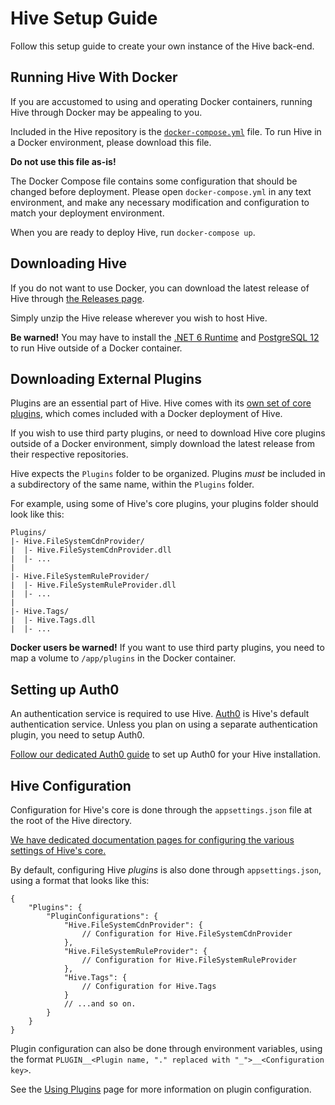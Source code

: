 # Hive Setup Guide

Follow this setup guide to create your own instance of the Hive back-end.

## Running Hive With Docker

If you are accustomed to using and operating Docker containers, running Hive through Docker may be appealing to you.

Included in the Hive repository is the [`docker-compose.yml`](https://github.com/Atlas-Rhythm/Hive/blob/master/docker-compose.yml) file. To run Hive in a Docker environment, please download this file.

**Do not use this file as-is!**

The Docker Compose file contains some configuration that should be changed before deployment. Please open `docker-compose.yml` in any text environment, and make any necessary modification and configuration to match your deployment environment.

When you are ready to deploy Hive, run `docker-compose up`.

## Downloading Hive

If you do not want to use Docker, you can download the latest release of Hive through [the Releases page](https://github.com/Atlas-Rhythm/Hive/releases).

Simply unzip the Hive release wherever you wish to host Hive.

**Be warned!** You may have to install the [.NET 6 Runtime](https://dotnet.microsoft.com/en-us/download/dotnet/6.0) and [PostgreSQL 12](https://www.postgresql.org/) to run Hive outside of a Docker container.

## Downloading External Plugins

Plugins are an essential part of Hive. Hive comes with its [own set of core plugins](https://github.com/Atlas-Rhythm/HiveCorePlugins), which comes included with a Docker deployment of Hive.

If you wish to use third party plugins, or need to download Hive core plugins outside of a Docker environment, simply download the latest release from their respective repositories.

Hive expects the `Plugins` folder to be organized. Plugins *must* be included in a subdirectory of the same name, within the `Plugins` folder.

For example, using some of Hive's core plugins, your plugins folder should look like this:

```
Plugins/
|- Hive.FileSystemCdnProvider/
|  |- Hive.FileSystemCdnProvider.dll
|  |- ...
|
|- Hive.FileSystemRuleProvider/
|  |- Hive.FileSystemRuleProvider.dll
|  |- ...
|
|- Hive.Tags/
|  |- Hive.Tags.dll
|  |- ...
```

**Docker users be warned!** If you want to use third party plugins, you need to map a volume to `/app/plugins` in the Docker container.

## Setting up Auth0

An authentication service is required to use Hive. [Auth0](https://auth0.com/) is Hive's default authentication service. Unless you plan on using a separate authentication plugin, you need to setup Auth0.

[Follow our dedicated Auth0 guide](https://github.com/Atlas-Rhythm/Hive/tree/master/docs/Auth0) to set up Auth0 for your Hive installation. 

## Hive Configuration

Configuration for Hive's core is done through the `appsettings.json` file at the root of the Hive directory.

[We have dedicated documentation pages for configuring the various settings of Hive's core.](https://github.com/Atlas-Rhythm/Hive/blob/master/docs/Hive/Configuration.md)

By default, configuring Hive *plugins* is also done through `appsettings.json`, using a format that looks like this:

```jsonc
{
	"Plugins": {
		"PluginConfigurations": {
			"Hive.FileSystemCdnProvider": {
				// Configuration for Hive.FileSystemCdnProvider
			},
			"Hive.FileSystemRuleProvider": {
				// Configuration for Hive.FileSystemRuleProvider
			},
			"Hive.Tags": {
				// Configuration for Hive.Tags
			}
			// ...and so on.
		}
	}
}
```

Plugin configuration can also be done through environment variables, using the format `PLUGIN__<Plugin name, "." replaced with "_">__<Configuration key>`.

See the [Using Plugins](https://github.com/Atlas-Rhythm/Hive/blob/master/docs/Hive.Plugins/Using.md) page for more information on plugin configuration.